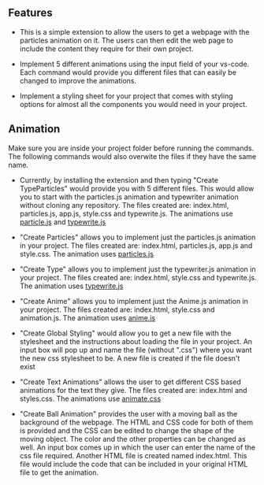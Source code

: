 ## Features

- This is a simple extension to allow the users to get a webpage with the particles animation on it. The users can then edit the web page to include the content they require for their own project.

- Implement 5 different animations using the input field of your vs-code. Each command would provide you different files that can easily be changed to improve the animations.

- Implement a styling sheet for your project that comes with styling options for almost all the components you would need in your project.

## Animation

Make sure you are inside your project folder before running the commands. The following commands would also overwite the files if they have the same name.

- Currently, by installing the extension and then typing "Create TypeParticles" would provide you with 5 different files. This would allow you to start with the particles.js animation and typewriter animation without cloning any repository. The files created are: index.html, particles.js, app.js, style.css and typewrite.js. The animations use [particle.js](https://vincentgarreau.com/particles.js/) and [typewrite.js](https://ola-wale.github.io/typewritejs/)

- "Create Particles" allows you to implement just the particles.js animation in your project. The files created are: index.html, particles.js, app.js and style.css. The animation uses [particles.js](https://vincentgarreau.com/particles.js/)

- "Create Type" allows you to implement just the typewriter.js animation in your project. The files created are: index.html, style.css and typewrite.js. The animation uses [typewrite.js](https://ola-wale.github.io/typewritejs/)

- "Create Anime" allows you to implement just the Anime.js animation in your project. The files created are: index.html, style.css and animation.js. The animation uses [anime.js](https://animejs.com)

- "Create Global Styling" would allow you to get a new file with the stylesheet and the instructions about loading the file in your project. An input box will pop up and name the file (without ".css") where you want the new css stylesheet to be. A new file is created if the file doesn't exist

- "Create Text Animations" allows the user to get different CSS based animations for the text they give. The files created are: index.html and styles.css. The animations use [animate.css](https://github.com/daneden/animate.css)

- "Create Ball Animation" provides the user with a moving ball as the background of the webpage. The HTML and CSS code for both of them is provided and the CSS can be edited to change the shape of the moving object. The color and the other properties can be changed as well. An input box comes up in which the user can enter the name of the css file required. Another HTML file is created named index.html. This file would include the code that can be included in your original HTML file to get the animation.
